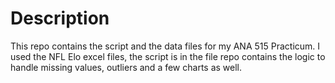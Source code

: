 # Description
This repo contains the script and the data files for my ANA 515 Practicum.
I used the NFL Elo excel files, the script is in the file repo contains the logic to handle missing values, outliers and a few charts as well.
